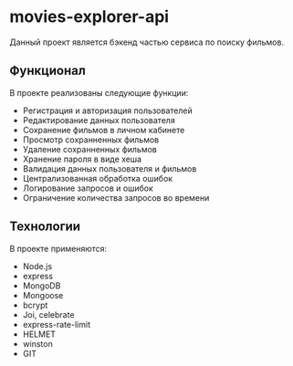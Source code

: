 # movies-explorer-api

Данный проект является бэкенд частью сервиса по поиску фильмов.

## Функционал

В проекте реализованы следующие функции:

- Регистрация и авторизация пользователей
- Редактирование данных пользователя
- Сохранение фильмов в личном кабинете
- Просмотр сохранненных фильмов
- Удаление сохранненных фильмов
- Хранение пароля в виде хеша
- Валидация данных пользователя и фильмов
- Централизованная обработка ошибок
- Логирование запросов и ошибок
- Ограничение количества запросов во времени

## Технологии

В проекте применяются:

- Node.js
- express
- MongoDB
- Mongoose
- bcrypt
- Joi, celebrate
- express-rate-limit
- HELMET
- winston
- GIT
